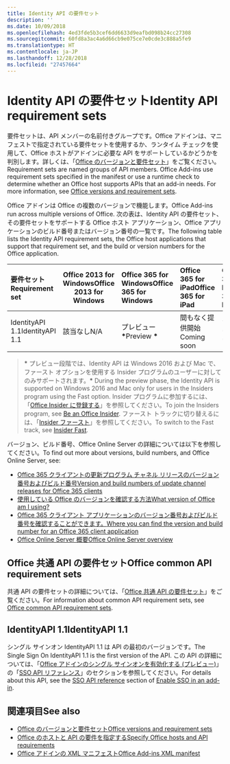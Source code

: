 ```yaml
---
title: Identity API の要件セット
description: ''
ms.date: 10/09/2018
ms.openlocfilehash: 4ed3fde5b3cef6dd6633d9eafbd098b24cc27308
ms.sourcegitcommit: 60fd8a3ac4a6d66cb9e075ce7e0cde3c888a5fe9
ms.translationtype: HT
ms.contentlocale: ja-JP
ms.lasthandoff: 12/28/2018
ms.locfileid: "27457664"
---
```

# <a name="identity-api-requirement-sets"></a><span data-ttu-id="aa65d-102">Identity API の要件セット</span><span class="sxs-lookup"><span data-stu-id="aa65d-102">Identity API requirement sets</span></span>

<span data-ttu-id="aa65d-p101">要件セットは、API メンバーの名前付きグループです。Office アドインは、マニフェストで指定されている要件セットを使用するか、ランタイム チェックを使用して、Office ホストがアドインに必要な API をサポートしているかどうかを判別します。詳しくは、「[Office のバージョンと要件セット](https://docs.microsoft.com/office/dev/add-ins/develop/office-versions-and-requirement-sets)」をご覧ください。</span><span class="sxs-lookup"><span data-stu-id="aa65d-p101">Requirement sets are named groups of API members. Office Add-ins use requirement sets specified in the manifest or use a runtime check to determine whether an Office host supports APIs that an add-in needs. For more information, see [Office versions and requirement sets](https://docs.microsoft.com/office/dev/add-ins/develop/office-versions-and-requirement-sets).</span></span>

<span data-ttu-id="aa65d-106">Office アドインは Office の複数のバージョンで機能します。</span><span class="sxs-lookup"><span data-stu-id="aa65d-106">Office Add-ins run across multiple versions of Office.</span></span> <span data-ttu-id="aa65d-107">次の表は、Identity API の要件セット、その要件セットをサポートする Office ホスト アプリケーション、Office アプリケーションのビルド番号またはバージョン番号の一覧です。</span><span class="sxs-lookup"><span data-stu-id="aa65d-107">The following table lists the Identity API requirement sets, the Office host applications that support that requirement set, and the build or version numbers for the Office application.</span></span>

|  <span data-ttu-id="aa65d-108">要件セット</span><span class="sxs-lookup"><span data-stu-id="aa65d-108">Requirement set</span></span>  | <span data-ttu-id="aa65d-109">Office 2013 for Windows</span><span class="sxs-lookup"><span data-stu-id="aa65d-109">Office 2013 for Windows</span></span> | <span data-ttu-id="aa65d-110">Office 365 for Windows</span><span class="sxs-lookup"><span data-stu-id="aa65d-110">Office 365 for Windows</span></span>   |  <span data-ttu-id="aa65d-111">Office 365 for iPad</span><span class="sxs-lookup"><span data-stu-id="aa65d-111">Office 365 for iPad</span></span>  |  <span data-ttu-id="aa65d-112">Office 365 for Mac</span><span class="sxs-lookup"><span data-stu-id="aa65d-112">Office 365 for Mac</span></span>  | <span data-ttu-id="aa65d-113">Office Online</span><span class="sxs-lookup"><span data-stu-id="aa65d-113">Office Online</span></span>  | <span data-ttu-id="aa65d-114">SharePoint Online</span><span class="sxs-lookup"><span data-stu-id="aa65d-114">SharePoint Online</span></span> | <span data-ttu-id="aa65d-115">OneDrive.com</span><span class="sxs-lookup"><span data-stu-id="aa65d-115">OneDrive.com</span></span> |<span data-ttu-id="aa65d-116">Outlook.com および Exchange Online</span><span class="sxs-lookup"><span data-stu-id="aa65d-116">Outlook.com & Exchange Online</span></span>|
|:-----|-----|:-----|:-----|:-----|:-----|:-----|:-----|:-----|
| <span data-ttu-id="aa65d-117">IdentityAPI 1.1</span><span class="sxs-lookup"><span data-stu-id="aa65d-117">IdentityAPI 1.1</span></span>  | <span data-ttu-id="aa65d-118">該当なし</span><span class="sxs-lookup"><span data-stu-id="aa65d-118">N/A</span></span> | <span data-ttu-id="aa65d-119">プレビュー **&#42;**</span><span class="sxs-lookup"><span data-stu-id="aa65d-119">Preview **&#42;**</span></span> | <span data-ttu-id="aa65d-120">間もなく提供開始</span><span class="sxs-lookup"><span data-stu-id="aa65d-120">Coming soon</span></span> | <span data-ttu-id="aa65d-121">プレビュー **&#42;**</span><span class="sxs-lookup"><span data-stu-id="aa65d-121">Preview **&#42;**</span></span>| <span data-ttu-id="aa65d-122">プレビュー</span><span class="sxs-lookup"><span data-stu-id="aa65d-122">Preview</span></span> | <span data-ttu-id="aa65d-123">プレビュー</span><span class="sxs-lookup"><span data-stu-id="aa65d-123">Preview</span></span>| <span data-ttu-id="aa65d-124">間もなく提供開始</span><span class="sxs-lookup"><span data-stu-id="aa65d-124">Coming soon</span></span> | <span data-ttu-id="aa65d-125">間もなく提供開始</span><span class="sxs-lookup"><span data-stu-id="aa65d-125">Coming soon</span></span> |

> <span data-ttu-id="aa65d-126">**&#42;** プレビュー段階では、Identity API は Windows 2016 および Mac で、ファースト オプションを使用する Insider プログラムのユーザーに対してのみサポートされます。</span><span class="sxs-lookup"><span data-stu-id="aa65d-126">**&#42;** During the preview phase, the Identity API is supported on Windows 2016 and Mac only for users in the Insiders program using the Fast option.</span></span> <span data-ttu-id="aa65d-127">Insider プログラムに参加するには、「[Office Insider に登録する](https://products.office.com/office-insider?tab=tab-1)」を参照してください。</span><span class="sxs-lookup"><span data-stu-id="aa65d-127">To join the Insiders program, see [Be an Office Insider](https://products.office.com/office-insider?tab=tab-1).</span></span> <span data-ttu-id="aa65d-128">ファースト トラックに切り替えるには、「[Insider ファースト](https://answers.microsoft.com/ja-JP/msoffice/forum/msoffice_officeinsider-mso_win10-msoinsider_reg/its-here-office-insider-fast-for-office-2016-on/dbe8e7bb-9523-44a4-948b-9436fedfd961)」を参照してください。</span><span class="sxs-lookup"><span data-stu-id="aa65d-128">To switch to the Fast track, see [Insider Fast](https://answers.microsoft.com/ja-JP/msoffice/forum/msoffice_officeinsider-mso_win10-msoinsider_reg/its-here-office-insider-fast-for-office-2016-on/dbe8e7bb-9523-44a4-948b-9436fedfd961).</span></span>

<span data-ttu-id="aa65d-129">バージョン、ビルド番号、Office Online Server の詳細については以下を参照してください。</span><span class="sxs-lookup"><span data-stu-id="aa65d-129">To find out more about versions, build numbers, and Office Online Server, see:</span></span>

- [<span data-ttu-id="aa65d-130">Office 365 クライアントの更新プログラム チャネル リリースのバージョン番号およびビルド番号</span><span class="sxs-lookup"><span data-stu-id="aa65d-130">Version and build numbers of update channel releases for Office 365 clients</span></span>](https://support.office.com/article/version-and-build-numbers-of-update-channel-releases-ae942449-1fca-4484-898b-a933ea23def7)
- [<span data-ttu-id="aa65d-131">使用している Office のバージョンを確認する方法</span><span class="sxs-lookup"><span data-stu-id="aa65d-131">What version of Office am I using?</span></span>](https://support.office.com/article/What-version-of-Office-am-I-using-932788b8-a3ce-44bf-bb09-e334518b8b19)
- [<span data-ttu-id="aa65d-132">Office 365 クライアント アプリケーションのバージョン番号およびビルド番号を確認することができます。</span><span class="sxs-lookup"><span data-stu-id="aa65d-132">Where you can find the version and build number for an Office 365 client application</span></span>](https://support.office.com/article/version-and-build-numbers-of-update-channel-releases-ae942449-1fca-4484-898b-a933ea23def7)
- [<span data-ttu-id="aa65d-133">Office Online Server 概要</span><span class="sxs-lookup"><span data-stu-id="aa65d-133">Office Online Server overview</span></span>](https://docs.microsoft.com/officeonlineserver/office-online-server-overview)

## <a name="office-common-api-requirement-sets"></a><span data-ttu-id="aa65d-134">Office 共通 API の要件セット</span><span class="sxs-lookup"><span data-stu-id="aa65d-134">Office common API requirement sets</span></span>

<span data-ttu-id="aa65d-135">共通 API の要件セットの詳細については、「[Office 共通 API の要件セット](office-add-in-requirement-sets.md)」をご覧ください。</span><span class="sxs-lookup"><span data-stu-id="aa65d-135">For information about common API requirement sets, see [Office common API requirement sets](office-add-in-requirement-sets.md).</span></span>

## <a name="identityapi-11"></a><span data-ttu-id="aa65d-136">IdentityAPI 1.1</span><span class="sxs-lookup"><span data-stu-id="aa65d-136">IdentityAPI 1.1</span></span> 

<span data-ttu-id="aa65d-137">シングル サインオン IdentityAPI 1.1 は API の最初のバージョンです。</span><span class="sxs-lookup"><span data-stu-id="aa65d-137">The Single Sign On IdentityAPI 1.1 is the first version of the API.</span></span> <span data-ttu-id="aa65d-138">この API の詳細については、「[Office アドインのシングル サインオンを有効化する (プレビュー)](https://docs.microsoft.com/office/dev/add-ins/develop/sso-in-office-add-ins)」の「[SSO API リファレンス](https://docs.microsoft.com/office/dev/add-ins/develop/sso-in-office-add-ins#sso-api-reference)」のセクションを参照してください。</span><span class="sxs-lookup"><span data-stu-id="aa65d-138">For details about this API, see the [SSO API reference](https://docs.microsoft.com/office/dev/add-ins/develop/sso-in-office-add-ins#sso-api-reference) section of [Enable SSO in an add-in](https://docs.microsoft.com/office/dev/add-ins/develop/sso-in-office-add-ins).</span></span>

## <a name="see-also"></a><span data-ttu-id="aa65d-139">関連項目</span><span class="sxs-lookup"><span data-stu-id="aa65d-139">See also</span></span>

- [<span data-ttu-id="aa65d-140">Office のバージョンと要件セット</span><span class="sxs-lookup"><span data-stu-id="aa65d-140">Office versions and requirement sets</span></span>](https://docs.microsoft.com/office/dev/add-ins/develop/office-versions-and-requirement-sets)
- [<span data-ttu-id="aa65d-141">Office のホストと API の要件を指定する</span><span class="sxs-lookup"><span data-stu-id="aa65d-141">Specify Office hosts and API requirements</span></span>](https://docs.microsoft.com/office/dev/add-ins/develop/specify-office-hosts-and-api-requirements)
- [<span data-ttu-id="aa65d-142">Office アドインの XML マニフェスト</span><span class="sxs-lookup"><span data-stu-id="aa65d-142">Office Add-ins XML manifest</span></span>](https://docs.microsoft.com/office/dev/add-ins/develop/add-in-manifests)
